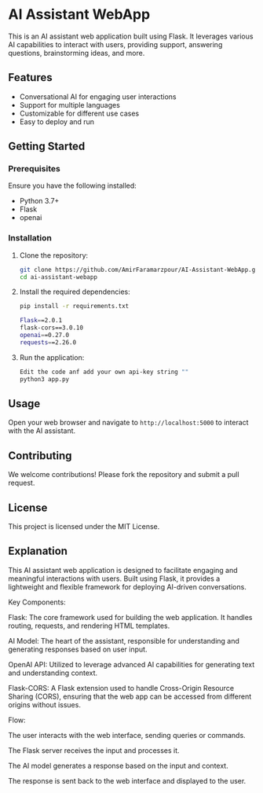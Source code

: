 # AI Assistant WebApp

This is an AI assistant web application built using Flask. It leverages various AI capabilities to interact with users, providing support, answering questions, brainstorming ideas, and more.

## Features
- Conversational AI for engaging user interactions
- Support for multiple languages
- Customizable for different use cases
- Easy to deploy and run

## Getting Started

### Prerequisites
Ensure you have the following installed:
- Python 3.7+
- Flask
- openai

### Installation

1. Clone the repository:
    ```sh
    git clone https://github.com/AmirFaramarzpour/AI-Assistant-WebApp.git
    cd ai-assistant-webapp
    ```

2. Install the required dependencies:
    ```sh
    pip install -r requirements.txt

    Flask==2.0.1
    flask-cors==3.0.10
    openai==0.27.0
    requests==2.26.0

    ```

3. Run the application:
    ```sh
    Edit the code anf add your own api-key string ""
    python3 app.py
    ```

## Usage
Open your web browser and navigate to `http://localhost:5000` to interact with the AI assistant.

## Contributing
We welcome contributions! Please fork the repository and submit a pull request.

## License
This project is licensed under the MIT License.

## Explanation
This AI assistant web application is designed to facilitate engaging and meaningful interactions with users. Built using Flask, it provides a lightweight and flexible framework for deploying AI-driven conversations.

Key Components:

Flask: The core framework used for building the web application. It handles routing, requests, and rendering HTML templates.

AI Model: The heart of the assistant, responsible for understanding and generating responses based on user input.

OpenAI API: Utilized to leverage advanced AI capabilities for generating text and understanding context.

Flask-CORS: A Flask extension used to handle Cross-Origin Resource Sharing (CORS), ensuring that the web app can be accessed from different origins without issues.

Flow:

The user interacts with the web interface, sending queries or commands.

The Flask server receives the input and processes it.

The AI model generates a response based on the input and context.

The response is sent back to the web interface and displayed to the user.

